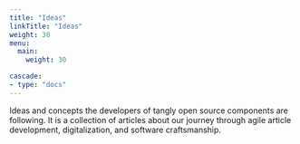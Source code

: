 ```yaml
---
title: "Ideas"
linkTitle: "Ideas"
weight: 30
menu:
  main:
    weight: 30

cascade:
- type: "docs"
---
```


Ideas and concepts the developers of tangly open source components are following.
It is a collection of articles about our journey through agile article development, digitalization, and software craftsmanship.

